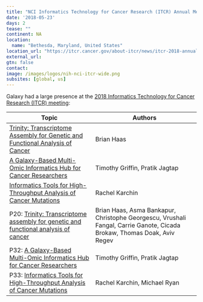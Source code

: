 ```yaml
---
title: "NCI Informatics Technology for Cancer Research (ITCR) Annual Meeting 2018"
date: '2018-05-23'
days: 2
tease: ""
continent: NA
location:
  name: "Bethesda, Maryland, United States"
location_url: "https://itcr.cancer.gov/about-itcr/news/itcr-2018-annual-meeting-presentations-now-available#"
external_url: 
gtn: false
contact: 
image: /images/logos/nih-nci-itcr-wide.png
subsites: [global, us]
---
```


Galaxy had a large presence at the [2018 Informatics Technology for Cancer Research (ITCR) meeting](https://itcr.cancer.gov/about-itcr/news/itcr-2018-annual-meeting-presentations-now-available#):

| Topic | Authors |
| ---- | ---- |
| [Trinity: Transcriptome Assembly for Genetic and Functional Analysis of Cancer](https://drive.google.com/file/d/1zXG_DvdHRPS9f1P_2o_JR9DusGRaZhoo/view?usp=sharing) | Brian Haas |
| [A Galaxy-Based Multi-Omic Informatics Hub for Cancer Researchers](https://drive.google.com/file/d/1Q7ILl9iCn-YdBpJFoqXYgBhe6AKzRWVT/view?usp=sharing) | Timothy Griffin, Pratik Jagtap |
| [Informatics Tools for High-Throughput Analysis of Cancer Mutations](https://drive.google.com/file/d/1cL804Sgikj6CD5cCu0Cqr8KVMU8ymIaN/view?usp=sharing) | Rachel Karchin |
| P20: [Trinity: Transcriptome assembly for genetic and functional analysis of cancer](https://itcr.cancer.gov/sites/default/files/ITCR%202018%20Annual%20Meeting%20Poster%20Abstract%20Book.pdf#page=26)| Brian Haas, Asma Bankapur, Christophe Georgescu, Vrushali Fangal, Carrie Ganote, Cicada Brokaw, Thomas Doak, Aviv Regev |
| P32: [A Galaxy-Based Multi-Omic Informatics Hub for Cancer Researchers](https://itcr.cancer.gov/sites/default/files/ITCR%202018%20Annual%20Meeting%20Poster%20Abstract%20Book.pdf#page=38) | Timothy Griffin, Pratik Jagtap |
| P33: [Informatics Tools for High-Throughput Analysis of Cancer Mutations](https://itcr.cancer.gov/sites/default/files/ITCR%202018%20Annual%20Meeting%20Poster%20Abstract%20Book.pdf#page=39) | Rachel Karchin, Michael Ryan |
